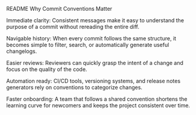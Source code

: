 README
Why Commit Conventions Matter

Immediate clarity: Consistent messages make it easy to understand the purpose of a commit without rereading the entire diff.

Navigable history: When every commit follows the same structure, it becomes simple to filter, search, or automatically generate useful changelogs.

Easier reviews: Reviewers can quickly grasp the intent of a change and focus on the quality of the code.

Automation ready: CI/CD tools, versioning systems, and release notes generators rely on conventions to categorize changes.

Faster onboarding: A team that follows a shared convention shortens the learning curve for newcomers and keeps the project consistent over time.
